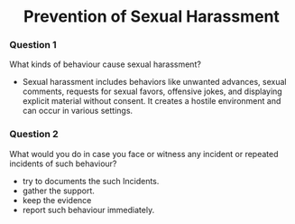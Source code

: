 <h1 align='center'>Prevention of Sexual Harassment</h1>

### Question 1

What kinds of behaviour cause sexual harassment?

- Sexual harassment includes behaviors like unwanted advances, sexual comments, requests for sexual favors, offensive jokes, and displaying explicit material without consent. It creates a hostile environment and can occur in various settings.

### Question 2

What would you do in case you face or witness any incident or repeated incidents of such behaviour?

- try to documents the such Incidents.
- gather the support.
- keep the evidence
- report such behaviour immediately.
